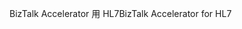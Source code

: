 <span data-ttu-id="cd3af-101">BizTalk Accelerator 用 HL7</span><span class="sxs-lookup"><span data-stu-id="cd3af-101">BizTalk Accelerator for HL7</span></span>